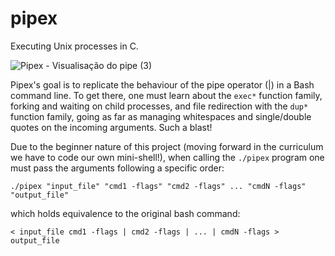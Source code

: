 # pipex
Executing Unix processes in C.

![Pipex - Visualisação do pipe (3)](https://user-images.githubusercontent.com/49699403/149808579-819964fd-6254-4be4-a6d9-a33db200660e.jpg)

Pipex's goal is to replicate the behaviour of the pipe operator (|) in a Bash command line.
To get there, one must learn about the `exec*` function family, forking and waiting on child processes, and file redirection with the `dup*` function family, going as far as managing whitespaces and single/double quotes on the incoming arguments. Such a blast!

Due to the beginner nature of this project (moving forward in the curriculum we have to code our own mini-shell!), when calling the `./pipex` program one must pass the arguments following a specific order:

``` shell
./pipex "input_file" "cmd1 -flags" "cmd2 -flags" ... "cmdN -flags" "output_file"
```

which holds equivalence to the original bash command:

``` shell
< input_file cmd1 -flags | cmd2 -flags | ... | cmdN -flags > output_file
```


